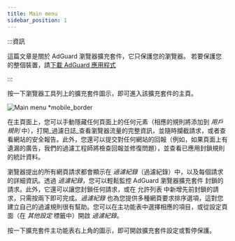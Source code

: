 ```yaml
---
title: Main menu
sidebar_position: 1
---
```


:::資訊

這篇文章是關於 AdGuard 瀏覽器擴充套件，它只保護您的瀏覽器。 若要保護您的整個裝置，請[下載 AdGuard 應用程式](https://agrd.io/download-kb-adblock)

:::

按一下瀏覽器工具列上的擴充套件圖示，即可進入該擴充套件的主頁。

![Main menu \*mobile\_border](https://cdn.adtidy.org/content/Kb/ad_blocker/browser_extension/ad_blocker_browser_extension_main.png)

在主頁面上，您可以手動隱藏任何頁面上的任何元素（相應的規則將添加到 _用戶規則_ 中），打開_過濾日誌_查看瀏覽器流量的完整資訊，並隨時攔截請求，或者查看網站的安全報告。此外，您還可以提交對任何網站的回報（例如，如果頁面上有遺漏的廣告，我們的過濾工程師將檢查回報並修復問題），並查看已應用封鎖規則的統計資料。

瀏覽器提出的所有網頁請求都會顯示在 _過濾紀錄_（過濾紀錄）中，以及每個請求的詳細資訊。透過 _過濾紀錄_，您可以輕鬆監控 AdGuard 瀏覽器擴充套件 封鎖的請求。此外，它還可以讓您封鎖任何請求，或在 允許列表 中新增先前封鎖的請求，只需按兩下即可完成。_過濾紀錄_ 也為您提供多種網頁要求排序選項，這對您建立自己的過濾規則很有幫助。您可以在主功能表中選擇相應的項目，或從設定頁面（在 _其他設定_ 標籤中）開啟 _過濾紀錄_。

按一下擴充套件主功能表右上角的圖示，即可開啟擴充套件設定或暫停保護。
